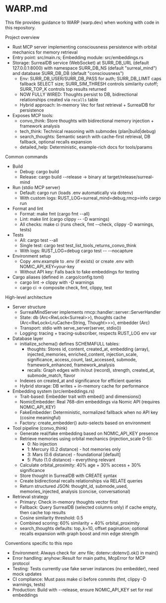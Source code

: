 # WARP.md

This file provides guidance to WARP (warp.dev) when working with code in this repository.

Project overview
- Rust MCP server implementing consciousness persistence with orbital mechanics for memory retrieval
- Entry point: src/main.rs; Embedding module: src/embeddings.rs
- Storage: SurrealDB service (WebSocket) at SURR_DB_URL (default 127.0.0.1:8000) with namespace SURR_DB_NS (default "surreal_mind") and database SURR_DB_DB (default "consciousness")
  - Env: SURR_DB_USER/SURR_DB_PASS for auth; SURR_DB_LIMIT caps fallback SELECT size; SURR_SIM_THRESH controls similarity cutoff; SURR_TOP_K controls top results returned
  - NOW FULLY WIRED: Thoughts persist to DB, bidirectional relationships created via `recalls` table
  - Hybrid approach: In-memory Vec<Thought> for fast retrieval + SurrealDB for persistence
- Exposes MCP tools:
  - convo_think: Store thoughts with bidirectional memory injection + framework analysis
  - tech_think: Technical reasoning with submodes (plan|build|debug)
  - search_thoughts: Semantic search with cache-first retrieval, DB fallback, optional recalls expansion
  - detailed_help: Deterministic, example-rich docs for tools/params

Common commands
- Build
  - Debug: cargo build
  - Release: cargo build --release  → binary at target/release/surreal-mind
- Run (stdio MCP server)
  - Default: cargo run (loads .env automatically via dotenv)
  - With custom logs: RUST_LOG=surreal_mind=debug,rmcp=info cargo run
- Format and lint
  - Format: make fmt  (cargo fmt --all)
  - Lint: make lint  (cargo clippy -- -D warnings)
  - All checks: make ci  (runs check, fmt --check, clippy -D warnings, tests)
- Tests
  - All: cargo test --all  
  - Single test: cargo test test_list_tools_returns_convo_think
  - With logs: RUST_LOG=debug cargo test -- --nocapture
- Environment setup
  - Copy .env.example to .env (if exists) or create .env with NOMIC_API_KEY=your-key
  - Without API key: Falls back to fake embeddings for testing
- Cargo aliases (defined in .cargo/config.toml)
  - cargo lint → clippy with -D warnings
  - cargo ci → composite check, fmt, clippy, test

High-level architecture  
- Server structure
  - SurrealMindServer implements rmcp::handler::server::ServerHandler
  - State: db (Arc<RwLock<Surreal<Client>>>), thoughts cache (Arc<RwLock<LruCache<String, Thought>>>), embedder (Arc<dyn Embedder>)
  - Transport: stdio with serve_server(server, stdio())
  - Logging: tracing + tracing-subscriber, respects RUST_LOG env var
- Database layer
  - initialize_schema() defines SCHEMAFULL tables:
    - thoughts: Stores id, content, created_at, embedding (array<float>), injected_memories, enriched_content, injection_scale, significance, access_count, last_accessed, submode, framework_enhanced, framework_analysis
    - recalls: Graph edges with in/out (record<thoughts>), strength, created_at, submode_match, flavor
  - Indexes on created_at and significance for efficient queries
  - Hybrid storage: DB writes + in-memory cache for performance
- Embedding system (src/embeddings.rs)
  - Trait-based: Embedder trait with embed() and dimensions()
  - NomicEmbedder: Real 768-dim embeddings via Nomic API (requires NOMIC_API_KEY)
  - FakeEmbedder: Deterministic, normalized fallback when no API key (cosine meaningful)
  - Factory: create_embedder() auto-selects based on environment
- Tool pipeline (convo_think)
  - Generate real/fake embedding based on NOMIC_API_KEY presence
  - Retrieve memories using orbital mechanics (injection_scale 0-5):
    - 0: No injection  
    - 1: Mercury (0.2 distance) - hot memories only
    - 3: Mars (0.6 distance) - foundational [default]
    - 5: Pluto (1.0 distance) - everything relevant
  - Calculate orbital_proximity: 40% age + 30% access + 30% significance
  - Store thought in SurrealDB with CREATE syntax
  - Create bidirectional recalls relationships via RELATE queries
  - Return structured JSON: thought_id, submode_used, memories_injected, analysis (concise, conversational)
- Retrieval strategy
  - Primary: Check in-memory thoughts vector first
  - Fallback: Query SurrealDB (selected columns only) if cache empty, then cache top results
  - Cosine similarity threshold: 0.5
  - Combined scoring: 60% similarity + 40% orbital_proximity
  - search_thoughts defaults: top_k=10, offset pagination; optional recalls expansion with graph boost and min edge strength

Conventions specific to this repo
- Environment: Always check for .env file; dotenv::dotenv().ok() in main()
- Error handling: anyhow::Result for main paths, McpError for MCP protocol  
- Testing: Tests currently use fake server instances (no embedder), need mock updates
- CI compliance: Must pass make ci before commits (fmt, clippy -D warnings, tests)
- Production: Build with --release, ensure NOMIC_API_KEY set for real embeddings
